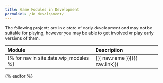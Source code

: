 ```yaml
---
title: Game Modules in Development
permalink: /in-development/
---
```


The following projects are in a state of early development and may not be suitable for playing, however you may be able to get involved or play early versions of them.

| Module | Description |
| :----- | :---------- |
{% for nav in site.data.wip_modules %}| [{{ nav.name }}]({{ nav.link}}) | {{ nav.description }} |
{% endfor %} 